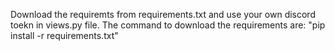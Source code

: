 Download the requiremts from requirements.txt and use your own discord toekn in views.py file. The command to download the requirements are: "pip install -r requirements.txt"
